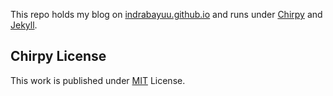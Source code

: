 This repo holds my blog on [indrabayuu.github.io](https://indrabayuu.github.io) and runs under [Chirpy](https://github.com/cotes2020/jekyll-theme-chirpy) and [Jekyll](https://jekyllrb.com/).

## Chirpy License

This work is published under [MIT][mit] License.

[gem]: https://rubygems.org/gems/jekyll-theme-chirpy
[chirpy]: https://github.com/cotes2020/jekyll-theme-chirpy/
[CD]: https://en.wikipedia.org/wiki/Continuous_deployment
[mit]: https://github.com/cotes2020/chirpy-starter/blob/master/LICENSE
